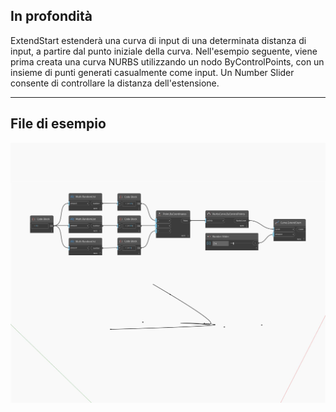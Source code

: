## In profondità
ExtendStart estenderà una curva di input di una determinata distanza di input, a partire dal punto iniziale della curva. Nell'esempio seguente, viene prima creata una curva NURBS utilizzando un nodo ByControlPoints, con un insieme di punti generati casualmente come input. Un Number Slider consente di controllare la distanza dell'estensione.
___
## File di esempio

![ExtendStart](./Autodesk.DesignScript.Geometry.Curve.ExtendStart_img.jpg)

